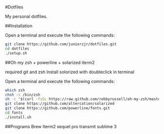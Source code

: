 #Dotfiles

My personal dotfiles. 


##Installation

Open a terminal and execute the following commands:

```sh
git clone https://github.com/juniorzjr/dotfiles.git
cd dotfiles
./setup.sh
```


##Oh my zsh + powerline + solarized iterm2

required git and zsh
Install solorized with doubleclick in terminal

Open a terminal and execute the following commands:

```sh
which zsh
chsh -s /bin/zsh
sh -c "$(curl -fsSL https://raw.github.com/robbyrussell/oh-my-zsh/master/tools/install.sh)"
git clone https://github.com/altercation/solarized
git clone https://github.com/powerline/fonts.git
cd fonts
./install.sh
```

##Programs
Brew
Iterm2
sequel pro
transmit
sublime 3

